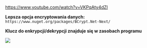 https://www.youtube.com/watch?v=VKPqAty4dZI

**Lepsza opcja encryptowania danych:**
``
https://www.nuget.org/packages/BCrypt.Net-Next/
``

**Klucz do enkrypcji/dekrypcji znajduje się w zasobach programu**

![](https://i.imgur.com/hrDnHxU.png)
